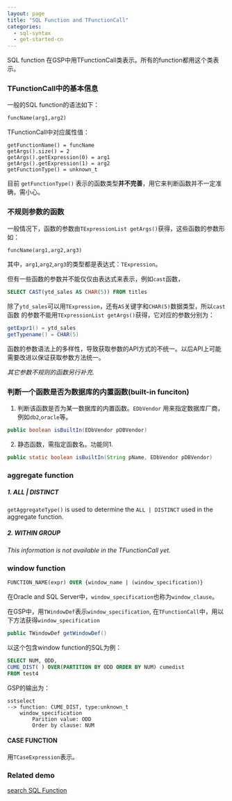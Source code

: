 ```yaml
---
layout: page
title: "SQL Function and TFunctionCall"
categories:
  - sql-syntax
  - get-started-cn  
---
```


SQL function 在GSP中用TFunctionCall类表示。所有的function都用这个类表示。

### TFunctionCall中的基本信息
一般的SQL function的语法如下：
```sql
funcName(arg1,arg2)
```

TFunctionCall中对应属性值：
```
getFunctionName() = funcName
getArgs().size() = 2
getArgs().getExpression(0) = arg1
getArgs().getExpression(1) = arg2
getFunctionType() = unknown_t
```

目前 `getFunctionType()` 表示的函数类型**并不完善**，用它来判断函数并不一定准确，需小心。

### 不规则参数的函数

一般情况下，函数的参数由`TExpressionList getArgs()`获得，这些函数的参数形如：
```sql
funcName(arg1,arg2,arg3)
```
其中，`arg1`,`arg2`,`arg3`的类型都是表达式：`TExpression`。

但有一些函数的参数并不能仅仅由表达式来表示，例如`cast`函数，
```sql
SELECT CAST(ytd_sales AS CHAR(5)) FROM titles
```

除了`ytd_sales`可以用`TExpression`，还有`AS`关键字和`CHAR(5)`数据类型，所以`cast`函数
的参数不能用`TExpressionList getArgs()`获得，它对应的参数分别为：
```java
getExpr1() = ytd_sales
getTypename() = CHAR(5)
```

函数的参数语法上的多样性，导致获取参数的API方式的不统一。以后API上可能需要改进以保证获取参数方法统一。

*其它参数不规则的函数另行补充.*


### 判断一个函数是否为数据库的内置函数(built-in funciton)
1. 判断该函数是否为某一数据库的内置函数。`EDbVendor` 用来指定数据库厂商，例如`db2`,`oracle`等。
```java
public boolean isBuiltIn(EDbVendor pDBVendor)
```

2. 静态函数，需指定函数名。功能同1.
```java
public static boolean isBuiltIn(String pName, EDbVendor pDBVendor)
```

###  aggregate function

##### 1. ALL | DISTINCT 
`getAggregateType()` is used to determine the `ALL | DISTINCT` used in the aggregate function.

##### 2. WITHIN GROUP 
*This information is not available in the TFunctionCall yet.*


### window function
```sql
FUNCTION_NAME(expr) OVER {window_name | (window_specification)}
```

在Oracle and SQL Server中，`window_specification`也称为`window_clause`。

在GSP中，用`TWindowDef`表示`window_specification`, 在`TFunctionCall`中，用以下方法获得`window_specification`
```java
public TWindowDef getWindowDef()
```
以这个包含window function的SQL为例：
```sql
SELECT NUM, ODD,
CUME_DIST( ) OVER(PARTITION BY ODD ORDER BY NUM) cumedist
FROM test4
```
GSP的输出为：
```
sstselect
--> function: CUME_DIST, type:unknown_t
	window_specification
		Parition value: ODD
		Order by clause: NUM
```

#### CASE FUNCTION
用`TCaseExpression`表示。

### Related demo
[search SQL Function](https://github.com/sqlparser/gsp_demo_java/blob/master/src/main/java/demos/visitors/searchFunction.java)